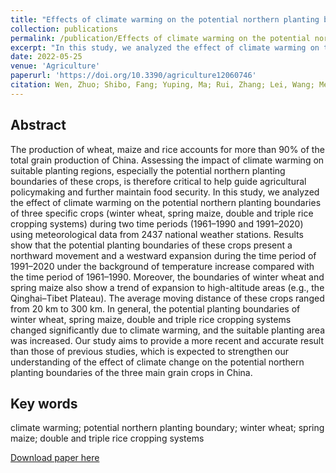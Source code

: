 ```yaml
---
title: "Effects of climate warming on the potential northern planting boundaries of Three Main Grain Crops in China"
collection: publications
permalink: /publication/Effects of climate warming on the potential northern planting boundaries of Three Main Grain Crops in China
excerpt: "In this study, we analyzed the effect of climate warming on the potential northern planting boundaries of three specific crops (winter wheat, spring maize, double and triple rice cropping systems) during two time periods (1961–1990 and 1991–2020) using meteorological data from 2437 national weather stations.<br/><br/><img src='/wen/images/Agriculture2022.jpg' width='500' height='396'>"
date: 2022-05-25
venue: 'Agriculture'
paperurl: 'https://doi.org/10.3390/agriculture12060746'
citation: Wen, Zhuo; Shibo, Fang; Yuping, Ma; Rui, Zhang; Lei, Wang; Mengqian, Li; Jiansu, Zhang; Xinran, Gao. Effects of climate warming on the potential northern planting boundaries of three main grain crops in China. Agriculture, 2022; 12(6), 746.
---
```


## Abstract
The production of wheat, maize and rice accounts for more than 90% of the total grain
production of China. Assessing the impact of climate warming on suitable planting regions, especially
the potential northern planting boundaries of these crops, is therefore critical to help guide agricultural
policymaking and further maintain food security. In this study, we analyzed the effect of climate
warming on the potential northern planting boundaries of three specific crops (winter wheat, spring
maize, double and triple rice cropping systems) during two time periods (1961–1990 and 1991–2020)
using meteorological data from 2437 national weather stations. Results show that the potential
planting boundaries of these crops present a northward movement and a westward expansion during
the time period of 1991–2020 under the background of temperature increase compared with the time
period of 1961–1990. Moreover, the boundaries of winter wheat and spring maize also show a trend
of expansion to high-altitude areas (e.g., the Qinghai–Tibet Plateau). The average moving distance of
these crops ranged from 20 km to 300 km. In general, the potential planting boundaries of winter
wheat, spring maize, double and triple rice cropping systems changed significantly due to climate
warming, and the suitable planting area was increased. Our study aims to provide a more recent and
accurate result than those of previous studies, which is expected to strengthen our understanding of
the effect of climate change on the potential northern planting boundaries of the three main grain
crops in China.

## Key words
climate warming; potential northern planting boundary; winter wheat; spring maize; double and triple rice cropping systems

[Download paper here](https://wenzhuo727.github.io/wen/files/agriculture2022.pdf)




